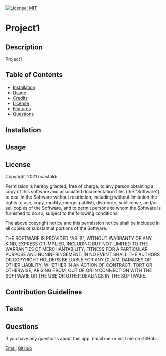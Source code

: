 [![License: MIT](https://img.shields.io/badge/License-MIT-yellow.svg)](https://opensource.org/licenses/MIT)
  # Project1

  ## Description
  Project1

  ## Table of Contents

* [Installation](#installation)
* [Usage](#usage)
* [Credits](#credits)
* [License](#license)
* [Features](#features)
* [Questions](#questions)

## Installation


## Usage


## License

Copyright 2021 ncastaldi

Permission is hereby granted, free of charge, to any person obtaining a copy of this software and associated documentation files (the "Software"), to deal in the Software without restriction, including without limitation the rights to use, copy, modify, merge, publish, distribute, sublicense, and/or sell copies of the Software, and to permit persons to whom the Software is furnished to do so, subject to the following conditions:

The above copyright notice and this permission notice shall be included in all copies or substantial portions of the Software.

THE SOFTWARE IS PROVIDED "AS IS", WITHOUT WARRANTY OF ANY KIND, EXPRESS OR IMPLIED, INCLUDING BUT NOT LIMITED TO THE WARRANTIES OF MERCHANTABILITY, FITNESS FOR A PARTICULAR PURPOSE AND NONINFRINGEMENT. IN NO EVENT SHALL THE AUTHORS OR COPYRIGHT HOLDERS BE LIABLE FOR ANY CLAIM, DAMAGES OR OTHER LIABILITY, WHETHER IN AN ACTION OF CONTRACT, TORT OR OTHERWISE, ARISING FROM, OUT OF OR IN CONNECTION WITH THE SOFTWARE OR THE USE OR OTHER DEALINGS IN THE SOFTWARE.

## Contribution Guidelines


## Tests


## Questions
If you have any questions about this app, email me or visit me on GitHub.

[Email](mailto://nathan@castaldi.dev)
[GitHub](http://github.com/ncastaldi)
